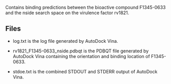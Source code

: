 Contains binding predictions between the bioactive compound F1345-0633 and the nside search space on the virulence factor rv1821.

## Files

- log.txt is the log file generated by AutoDock Vina.

- rv1821_F1345-0633_nside.pdbqt is the PDBQT file generated by AutoDock Vina containing the orientation and binding location of F1345-0633.

- stdoe.txt is the combined STDOUT and STDERR output of AutoDock Vina.

